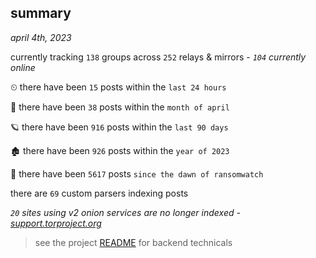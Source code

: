 
## summary
_april 4th, 2023_

currently tracking `138` groups across `252` relays & mirrors - _`104` currently online_

⏲ there have been `15` posts within the `last 24 hours`

🦈 there have been `38` posts within the `month of april`

🪐 there have been `916` posts within the `last 90 days`

🏚 there have been `926` posts within the `year of 2023`

🦕 there have been `5617` posts `since the dawn of ransomwatch`

there are `69` custom parsers indexing posts

_`20` sites using v2 onion services are no longer indexed - [support.torproject.org](https://support.torproject.org/onionservices/v2-deprecation/)_

> see the project [README](https://github.com/joshhighet/ransomwatch#ransomwatch--) for backend technicals
